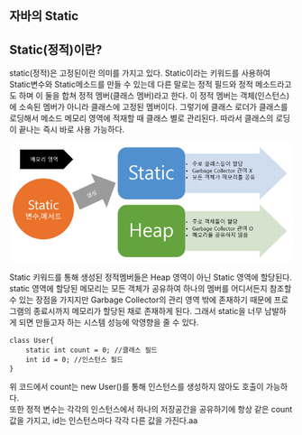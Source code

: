 ## 자바의 Static

## Static(정적)이란?
static(정적)은 고정된이란 의미를 가지고 있다. Static이라는 키워드를 사용하여 Static변수와 Static메소드를 만들 수 있는데 다른 말로는 정적 필드와 정적 메소드라고도 하며 이 둘을 합쳐 정적 멤버(클래스 멤버)라고 한다. 이 정적 멤버는 객체(인스턴스)에 소속된 멤버가 아니라 클래스에 고정된 멤버이다. 그렇기에 클래스 로더가 클래스를 로딩해서 메소드 메모리 영역에 적재할 때 클래스 별로 관리된다. 따라서 클래스의 로딩이 끝나는 즉시 바로 사용 가능하다.

![Alt text](image-16.png)

Static 키워드를 통해 생성된 정적멤버들은 Heap 영역이 아닌 Static 영역에 할당된다. static 영역에 할당된 메모리는 모든 객체가 공유하여 하나의 멤버를 어디서든지 참조할 수 있는 장점을 가지지만 Garbage Collector의 관리 영역 밖에 존재하기 때문에 프로그램의 종료시까지 메모리가 할당된 채로 존재하게 된다. 그래서 static을 너무 남발하게 되면 만들고자 하는 시스템 성능에 악영향을 줄 수 있다.

```
class User{
    static int count = 0; //클래스 필드
    int id = 0; //인스턴스 필드
}

```
위 코드에서 count는 new User()를 통해 인스턴스를 생성하지 않아도 호출이 가능하다.  
또한 정적 변수는 각각의 인스턴스에서 하나의 저장공간을 공유하기에 항상 같은 count 값을 가지고, id는 인스턴스마다 각각 다른 값을 가진다.aa